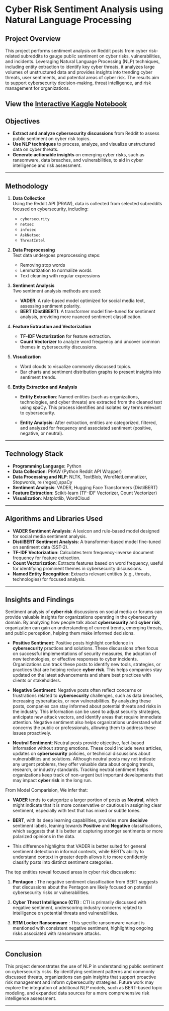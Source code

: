 # Cyber Risk Sentiment Analysis using Natural Language Processing

## Project Overview
This project performs sentiment analysis on Reddit posts from cyber risk-related subreddits to gauge public sentiment on cyber risks, vulnerabilities, and incidents. Leveraging Natural Language Processing (NLP) techniques, including entity extraction to identify key cyber threats, it analyzes large volumes of unstructured data and provides insights into trending cyber threats, user sentiments, and potential areas of cyber risk. The results aim to support cybersecurity decision-making, threat intelligence, and risk management for organizations.

View the [Interactive Kaggle Notebook](https://www.kaggle.com/code/nakshjain11/cyber-risk-sentiment-analysis)
---

## Objectives
- **Extract and analyze cybersecurity discussions** from Reddit to assess public sentiment on cyber risk topics.
- **Use NLP techniques** to process, analyze, and visualize unstructured data on cyber threats.
- **Generate actionable insights** on emerging cyber risks, such as ransomware, data breaches, and vulnerabilities, to aid in cyber intelligence and risk assessment.

---

## Methodology

1. **Data Collection**  
   Using the Reddit API (PRAW), data is collected from selected subreddits focused on cybersecurity, including:
   - `cybersecurity`
   - `netsec`
   - `infosec`
   - `AskNetsec`
   - `ThreatIntel`

2. **Data Preprocessing**  
   Text data undergoes preprocessing steps:
   - Removing stop words
   - Lemmatization to normalize words
   - Text cleaning with regular expressions

3. **Sentiment Analysis**  
   Two sentiment analysis methods are used:
   - **VADER**: A rule-based model optimized for social media text, assessing sentiment polarity.
   - **BERT (DistilBERT)**: A transformer model fine-tuned for sentiment analysis, providing more nuanced sentiment classification.

4. **Feature Extraction and Vectorization**  
   - **TF-IDF Vectorization** for feature extraction.
   - **Count Vectorizer** to analyze word frequency and uncover common themes in cybersecurity discussions.

5. **Visualization**  
   - Word clouds to visualize commonly discussed topics.
   - Bar charts and sentiment distribution graphs to present insights into sentiment trends.

6. **Entity Extraction and Analysis**
   - **Entity Extraction**: Named entities (such as organizations, technologies, and cyber threats) are extracted from the cleaned text using spaCy. This process identifies and isolates key terms relevant to cybersecurity.

   - **Entity Analysis**: After extraction, entities are categorized, filtered, and analyzed for frequency and associated sentiment (positive, negative, or neutral). 
---

## Technology Stack
- **Programming Language**: Python
- **Data Collection**: PRAW (Python Reddit API Wrapper)
- **Data Processing and NLP**: NLTK, TextBlob, WordNetLemmatizer, Stopwords, re (regex),spaCy
- **Sentiment Analysis**: VADER, Hugging Face Transformers (DistilBERT)
- **Feature Extraction**: Scikit-learn (TF-IDF Vectorizer, Count Vectorizer)
- **Visualization**: Matplotlib, WordCloud

---

## Algorithms and Libraries Used

- **VADER Sentiment Analysis**: A lexicon and rule-based model designed for social media sentiment analysis.
- **DistilBERT Sentiment Analysis**: A transformer-based model fine-tuned on sentiment data (SST-2).
- **TF-IDF Vectorization**: Calculates term frequency-inverse document frequency for feature extraction.
- **Count Vectorization**: Extracts features based on word frequency, useful for identifying prominent themes in cybersecurity discussions.
- **Named Entity Recognition**: Extracts relevant entities (e.g., threats, technologies) for focused analysis.
---

## Insights and Findings

Sentiment analysis of **cyber risk** discussions on social media or forums can provide valuable insights for organizations operating in the cybersecurity domain. By analyzing how people talk about **cybersecurity** and **cyber risk**, organization can gain an understanding of current trends, emerging threats, and public perception, helping them make informed decisions.

- **Positive Sentiment**: Positive posts highlight confidence in **cybersecurity** practices and solutions. These discussions often focus on successful implementations of security measures, the adoption of new technologies, or effective responses to cyber incidents. Organizations can track these posts to identify new tools, strategies, or practices that are helping reduce **cyber risk**. This helps companies stay updated on the latest advancements and share best practices with clients or stakeholders.

- **Negative Sentiment**: Negative posts often reflect concerns or frustrations related to **cybersecurity** challenges, such as data breaches, increasing cyberattacks, or new vulnerabilities. By analyzing these posts, companies can stay informed about potential threats and risks in the industry. This information can be used to adjust security strategies, anticipate new attack vectors, and identify areas that require immediate attention. Negative sentiment also helps organizations understand what concerns the public or professionals, allowing them to address these issues proactively.

- **Neutral Sentiment**: Neutral posts provide objective, fact-based information without strong emotions. These could include news articles, updates on **cybersecurity** policies, or technical discussions about vulnerabilities and solutions. Although neutral posts may not indicate any urgent problems, they offer valuable data about ongoing trends, research, or industry standards. Tracking neutral sentiment helps organizations keep track of non-urgent but important developments that may impact **cyber risk** in the long run.

From Model Comparision, We infer that:

- **VADER** tends to categorize a larger portion of posts as **Neutral**, which might indicate that it is more conservative or cautious in assigning clear sentiment, especially with text that has mixed or subtle tones.
  
- **BERT**, with its deep learning capabilities, provides more **decisive** sentiment labels, leaning towards **Positive** and **Negative** classifications, which suggests that it is better at capturing stronger sentiments or more polarized opinions in the data.

- This difference highlights that VADER is better suited for general sentiment detection in informal contexts, while BERT’s ability to understand context in greater depth allows it to more confidently classify posts into distinct sentiment categories.

The top entities reveal focused areas in cyber risk discussions:

1. **Pentagon** : The negative sentiment classification from BERT suggests that discussions about the Pentagon are likely focused on potential cybersecurity risks or vulnerabilities.

2. **Cyber Threat Intelligence (CTI)** : CTI is primarily discussed with negative sentiment, underscoring industry concerns related to intelligence on potential threats and vulnerabilities.

3. **RTM Locker Ransomware** : This specific ransomware variant is mentioned with consistent negative sentiment, highlighting ongoing risks associated with ransomware attacks.
   
---

## Conclusion
This project demonstrates the use of NLP in understanding public sentiment on cybersecurity risks. By identifying sentiment patterns and commonly discussed threats, organizations can gain insights that support proactive risk management and inform cybersecurity strategies. Future work may explore the integration of additional NLP models, such as BERT-based topic modeling, and expanded data sources for a more comprehensive risk intelligence assessment.

---
